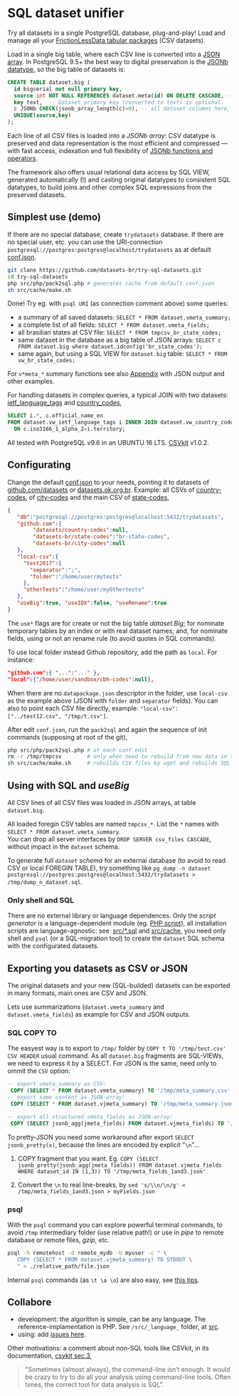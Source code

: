 # SQL dataset unifier

Try all datasets in a single PostgreSQL database, plug-and-play! Load and manage all your [FrictionLessData tabular packages](http://specs.frictionlessdata.io/tabular-data-package/) (CSV datasets).

Load in a single big table, where each CSV line is converted into a [JSON array](https://specs.frictionlessdata.io/tabular-data-resource/#json-tabular-data).
In PostgreSQL 9.5+ the best way to digital preservation is the [JSONb datatype](https://www.postgresql.org/docs/current/static/datatype-json.html), so the big table of datasets is:

```sql
CREATE TABLE dataset.big (
  id bigserial not null primary key,
  source int NOT NULL REFERENCES dataset.meta(id) ON DELETE CASCADE, -- Dataset ID and metadata.
  key text,  -- Dataset primary key (converted to text) is optional.
  c JSONb CHECK(jsonb_array_length(c)>0), -- all dataset columns here, as exact copy of CSV line!
  UNIQUE(source,key)
);
```

Each line of all CSV files is loaded into a *JSONb array*:  CSV datatype is preserved and data representation is the most efficient and compressed &mdash; with fast access, indexation and full flexibility of [JSONb functions and operators](https://www.postgresql.org/docs/current/static/functions-json.html).

The framework also offers usual relational data access by SQL VIEW, generated automatically (!) and casting original datatypes to consistent SQL datatypes, to build joins and other complex SQL expressions from the preserved datasets.

## Simplest use (demo)

If there are no special database, create `trydatasets` database. If there are no special user, etc. you can use the URI-connection `postgresql://postgres:postgres@localhost/trydatasets` as at default [conf.json](conf.json).

```sh
git clone https://github.com/datasets-br/try-sql-datasets.git
cd try-sql-datasets
php src/php/pack2sql.php # generates cache from default conf.json
sh src/cache/make.sh
```

Done!  Try eg. with `psql URI` (as connection comment above) some queries:
* a summary of all saved datasets: `SELECT * FROM dataset.vmeta_summary;`
* a complete list of all fields:  `SELECT * FROM dataset.vmeta_fields;`
* all brasilian states at CSV file: `SELECT * FROM tmpcsv_br_state_codes;`
* same dataset in the database as a big table of JSON arrays: `SELECT c FROM dataset.big where dataset.idconfig('br_state_codes');`
* same again, but using a SQL VIEW for `dataset.big` table: `SELECT * FROM vw_br_state_codes;`

For `v*meta_*` summary functions see also [Appendix](src/README.md#appendix) with JSON output and other examples.

For handling datasets in complex queries, a typical JOIN with two datasets:  [ietf_language_tags](https://github.com/datasets/language-codes/blob/master/data/ietf-language-tags.csv) and [country_codes](https://github.com/datasets/country-codes/blob/master/data/country-codes.csv),

```sql
SELECT i.*, c.official_name_en
FROM dataset.vw_ietf_language_tags i INNER JOIN dataset.vw_country_codes c
  ON c.iso3166_1_alpha_2=i.territory;
```

All tested with PostgreSQL v9.6 in an UBUNTU 16 LTS. [CSVkit](http://csvkit.readthedocs.io) v1.0.2.

## Configurating

Change the default [conf.json](conf.json) to your needs,
pointing it to datasets of [github.com/datasets](https://github.com/datasets) or [datasets.ok.org.br](http://datasets.ok.org.br). Example: all CSVs of [country-codes](https://github.com/datasets/country-codes), of [city-codes](https://github.com/datasets-br/city-codes) and the main CSV of [state-codes](https://github.com/datasets-br/state-codes),
```json
{
   "db":"postgresql://postgres:postgres@localhost:5432/trydatasets",
   "github.com":{
        "datasets/country-codes":null,
        "datasets-br/state-codes":"br-state-codes",
        "datasets-br/city-codes":null
   },
   "local-csv":{
     "test2017":{
       "separator":";",
       "folder":"/home/user/mytests"
     },
     "otherTests":"/home/user/myOthertests"
   },
   "useBig":true, "useIDX":false, "useRename":true
}
```

The `use*` flags are for create or not the big table *dataset.Big*; for nominate temporary tables by an index or with real dataset names; and, for nominate fields, using or not an rename rule (to avoid quotes in SQL commands).

To use local folder instead Github repository, add the path as `local`. For instance:

```json
"github.com":{ "...":"..." },
"local":{"/home/user/sandbox/cbh-codes":null},
```
When there are no `datapackage.json` descriptor in the folder, use `local-csv` as the example above (JSON with `folder` and `separator` fields). You can also to point each CSV file directly, example: `"local-csv":["../test12.csv", "/tmp/t.csv"]`.

After edit `conf.json`, run the `pack2sql` and again the sequence of init commands (supposing at root of the git),

```sh
php src/php/pack2sql.php # at each conf edit
rm -r /tmp/tmpcsv        # only when need to rebuild from new data in the Web
sh src/cache/make.sh     # rebuilds CSV files by wget and rebuilds SQL
```

## Using with SQL and _useBig_

All CSV lines of all CSV files was loaded in JSON arrays, at table `dataset.big`.

All loaded foregin CSV tables are named `tmpcsv_*`. List the `*` names  with `SELECT * FROM dataset.vmeta_summary`.<br>You can drop all server interfaces by `DROP SERVER csv_files CASCADE`, without impact in the `dataset` schema.

To generate full *`dataset` schema* for an external database (to avoid to read CSV or local FOREGIN TABLE), try something like `pg_dump -n dataset postgresql://postgres:postgres@localhost:5432/trydatasets > /tmp/dump_n_dataset.sql`.

### Only shell and SQL
There are no external library or language dependences. Only the *script generator* is a language-dependent module (eg. [PHP script](src/php)), all installation scripts are language-agnostic: see  [src/*.sql](src) and [src/cache](src/cache), you need only shell and `psql` (or a SQL-migration tool) to create the `dataset` SQL schema with the configurated datasets.

## Exporting you datasets as CSV or JSON
The original datasets and your new (SQL-builded) datasets can be exported in many formats, main ones are CSV and JSON.

Lets use summarizations (`dataset.vmeta_summary` and `dataset.vmeta_fields`) as example for CSV and JSON outputs.

### SQL COPY TO

The easyest way is to export to `/tmp/` folder by `COPY t TO '/tmp/test.csv' CSV HEADER` usual command. As all `dataset.big` fragments are SQL-VIEWs, we need to express it by a SELECT. For JSON is the same, need only to ommit the `CSV` option:

```sql
-- export vmeta_summary as CSV:
 COPY (SELECT * FROM dataset.vmeta_summary) TO '/tmp/meta_summary.csv' CSV HEADER;
-- export same content as JSON-array:
 COPY (SELECT * FROM dataset.vjmeta_summary) TO '/tmp/meta_summary.json';

-- export all structured vmeta_fields as JSON-array:
 COPY (SELECT jsonb_agg(jmeta_fields) FROM dataset.vjmeta_fields) TO '/tmp/meta_fields.json';
```

To pretty-JSON you need some workaround after export `SELECT jsonb_pretty(x)`, because the lines are encoded by explicit "`\n`"...

1.   COPY fragment that you want. Eg. `COPY (SELECT jsonb_pretty(jsonb_agg(jmeta_fields)) FROM dataset.vjmeta_fields WHERE dataset_id IN (1,3)) TO '/tmp/meta_fields_1and3.json'`

2.  Convert the `\n` to real line-breaks, by `sed 's/\\n/\n/g' < /tmp/meta_fields_1and3.json > myFields.json`

### psql

With the `psql` command you can explore powerful terminal commands, to avoid `/tmp` intermediary folder (use relative path!) or use in *pipe* to remote database or remote files, *gzip*, etc.

```sh
psql -h remotehost -d remote_mydb -U myuser -c " \
   COPY (SELECT * FROM dataset.vjmeta_summary) TO STDOUT \
   " > ./relative_path/file.json
```

Internal `psql`  commands (as `\t \a \o`) are also easy, see [this tips](https://dba.stackexchange.com/a/160311/90651).


##  Collabore

* development: the algorithm is simple, can be any language. The reference-implamentation is PHP. See `/src/_language_` folder, at [src](src).
* using: add [issues here](https://github.com/datasets-br/try-sql-datasets/issues).

Other motivations: a comment about non-SQL tools like CSVkit, in its documentation, [csvkit sec.3](http://csvkit.readthedocs.io/en/1.0.2/tutorial/3_power_tools.html#csvsql-and-sql2csv-ultimate-power),

> "Sometimes (almost always), the command-line isn’t enough. It would be crazy to try to do all your analysis using command-line tools. Often times, the correct tool for data analysis is SQL".
